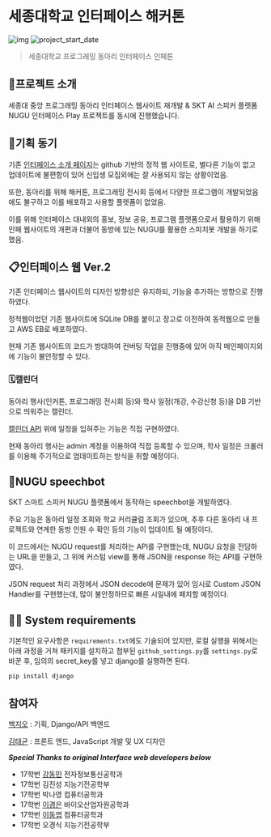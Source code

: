 
# 세종대학교 인터페이스 해커톤  
  ![img](https://img.shields.io/badge/Platform-AWS-orange) ![project_start_date](https://img.shields.io/badge/Project%20Start%20Date-2019--08--22-informational.svg)
  
>세종대학교 프로그래밍 동아리 인터페이스 인페톤

## 📖프로젝트 소개
세종대 중앙 프로그래밍 동아리 인터페이스 웹사이트 재개발 & SKT AI 스피커 플렛폼 NUGU 인터페이스 Play 프로젝트를 동시에 진행했습니다.

## 📜기획 동기
기존 [인터페이스 소개 페이지](http://interface.or.kr/)는 github 기반의 정적 웹 사이트로, 별다른 기능이 없고 업데이트에 불편함이 있어 신입생 모집외에는 잘 사용되지 않는 상황이었음.

또한, 동아리를 위해 해커톤, 프로그래밍 전시회 등에서 다양한 프로그램이 개발되었음에도 불구하고 이를 배포하고 사용할 플렛폼이 없었음.

이를 위해 인터페이스 대내외의 홍보, 정보 공유, 프로그램 플렛폼으로서 활용하기 위해 인페 웹사이트의 개편과 더불어 동방에 있는 NUGU를 활용한 스피치봇 개발을 하기로 했음.

## 📋인터페이스 웹 Ver.2
기존 인터페이스 웹사이트의 디자인 방향성은 유지하되, 기능을 추가하는 방향으로 진행하였다.

정적웹이었던 기존 웹사이트에 SQLite DB를 붙이고 장고로 이전하여 동적웹으로 만들고 AWS EB로 배포하였다.

현재 기존 웹사이트의 코드가 방대하여 컨버팅 작업을 진행중에 있어 아직 메인페이지외에 기능이 불안정할 수 있다.

### 🗓️캘린더
동아리 행사(인커톤, 프로그래밍 전시회 등)와 학사 일정(개강, 수강신청 등)을 DB 기반으로 띄워주는 캘린더.

[캘린더 API](https://fullcalendar.io/) 위에 일정을 입혀주는 기능은 직접 구현하였다.

현재 동아리 행사는 admin 계정을 이용하여 직접 등록할 수 있으며, 학사 일정은 크롤러를 이용해 주기적으로 업데이트하는 방식을 취할 예정이다.

## 💬NUGU speechbot
SKT 스마트 스피커 NUGU 플랫폼에서 동작하는 speechbot을 개발하였다.

주요 기능은 동아리 일정 조회와 학교 커리큘럼 조회가 있으며, 추후 다른 동아리 내 프로젝트와 연계한 동방 인원 수 확인 등의 기능이 업데이트 될 예정이다.

이 코드에서는 NUGU request를 처리하는 API를 구현했는데, NUGU 요청을 전담하는 URL을 만들고, 그 위에 커스텀 view를 통해 JSON을 response 하는 API를 구현하였다.

JSON request 처리 과정에서 JSON decode에 문제가 있어 임시로 Custom JSON Handler를 구현했는데, 많이 불안정하므로 빠른 시일내에 패치할 예정이다.

## 👩‍💻  System requirements
기본적인 요구사항은 `requirements.txt`에도 기술되어 있지만, 로컬 실행을 위해서는 아래 과정을 거쳐 패키지를 설치하고 첨부된 `github_settings.py`를 `settings.py`로 바꾼 후, 임의의 secret_key를 넣고 django를 실행하면 된다.

```
pip install django
```

## 참여자  
[백지오](https://www.github.com/skyil7)  : 기획, Django/API 백엔드
  
[김태균](https://www.github.com/WhiskyHolic) : 프론트 엔드, JavaScript 개발 및 UX 디자인

*****Special Thanks to original Interface web developers below*****

-   17학번 [강동민](https://github.com/riyenas0925) 전자정보통신공학과
-   17학번 김진성 지능기전공학부
-   17학번 박나영 컴퓨터공학과
-   17학번 [이경은](https://github.com/2kyung19) 바이오산업자원공학과
-   17학번 [이동엽](https://github.com/MovedSide) 컴퓨터공학과
-   17학번 오경식 지능기전공학부